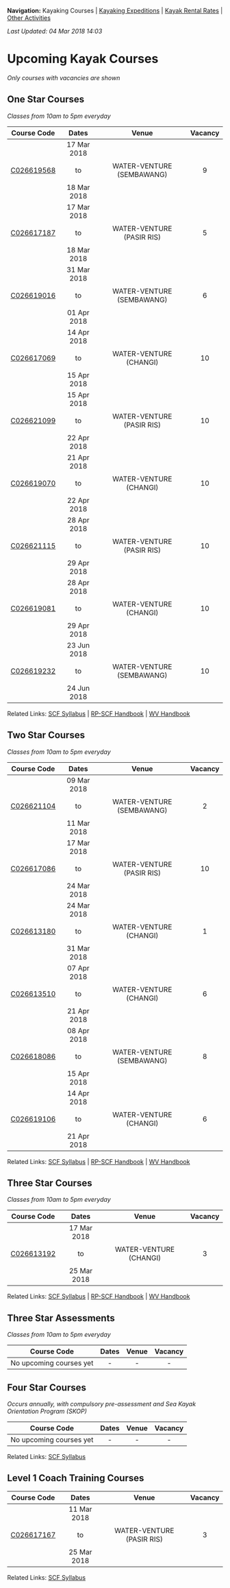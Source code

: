 **Navigation:** Kayaking Courses &#124; [Kayaking Expeditions](expedition) &#124; [Kayak Rental Rates](rental) &#124; [Other Activities](activity)

_Last Updated: 04 Mar 2018 14:03_
# Upcoming Kayak Courses
_Only courses with vacancies are shown_

## One Star Courses
_Classes from 10am to 5pm everyday_

Course Code | Dates | Venue | Vacancy 
:---: | :---: | :---: | :---: 
[C026619568](https://www.onepa.sg/class/details/c026619568)|17 Mar 2018<br/><br/>to<br/><br/>18 Mar 2018|WATER-VENTURE (SEMBAWANG)|9
[C026617187](https://www.onepa.sg/class/details/c026617187)|17 Mar 2018<br/><br/>to<br/><br/>18 Mar 2018|WATER-VENTURE (PASIR RIS)|5
[C026619016](https://www.onepa.sg/class/details/c026619016)|31 Mar 2018<br/><br/>to<br/><br/>01 Apr 2018|WATER-VENTURE (SEMBAWANG)|6
[C026617069](https://www.onepa.sg/class/details/c026617069)|14 Apr 2018<br/><br/>to<br/><br/>15 Apr 2018|WATER-VENTURE (CHANGI)|10
[C026621099](https://www.onepa.sg/class/details/c026621099)|15 Apr 2018<br/><br/>to<br/><br/>22 Apr 2018|WATER-VENTURE (PASIR RIS)|10
[C026619070](https://www.onepa.sg/class/details/c026619070)|21 Apr 2018<br/><br/>to<br/><br/>22 Apr 2018|WATER-VENTURE (CHANGI)|10
[C026621115](https://www.onepa.sg/class/details/c026621115)|28 Apr 2018<br/><br/>to<br/><br/>29 Apr 2018|WATER-VENTURE (PASIR RIS)|10
[C026619081](https://www.onepa.sg/class/details/c026619081)|28 Apr 2018<br/><br/>to<br/><br/>29 Apr 2018|WATER-VENTURE (CHANGI)|10
[C026619232](https://www.onepa.sg/class/details/c026619232)|23 Jun 2018<br/><br/>to<br/><br/>24 Jun 2018|WATER-VENTURE (SEMBAWANG)|10

Related Links:
[SCF Syllabus](http://scf.org.sg/menu-parent-courses/menu-parent-recreation-kayaking/menu-parent-personal-stars-award/1-star-award/) &#124; [RP-SCF Handbook](http://scf.org.sg/RC6/hidden_content_scf/uploads/2014/11/RP-SCF-1-Star-Handbook.pdf) &#124; [WV Handbook](https://github.com/davidloke/Paddle-SG/raw/master/handbook/wv-1star-handbook.pdf)

## Two Star Courses
_Classes from 10am to 5pm everyday_

Course Code | Dates | Venue | Vacancy 
:---: | :---: | :---: | :---: 
[C026621104](https://www.onepa.sg/class/details/c026621104)|09 Mar 2018<br/><br/>to<br/><br/>11 Mar 2018|WATER-VENTURE (SEMBAWANG)|2
[C026617086](https://www.onepa.sg/class/details/c026617086)|17 Mar 2018<br/><br/>to<br/><br/>24 Mar 2018|WATER-VENTURE (PASIR RIS)|10
[C026613180](https://www.onepa.sg/class/details/c026613180)|24 Mar 2018<br/><br/>to<br/><br/>31 Mar 2018|WATER-VENTURE (CHANGI)|1
[C026613510](https://www.onepa.sg/class/details/c026613510)|07 Apr 2018<br/><br/>to<br/><br/>21 Apr 2018|WATER-VENTURE (CHANGI)|6
[C026618086](https://www.onepa.sg/class/details/c026618086)|08 Apr 2018<br/><br/>to<br/><br/>15 Apr 2018|WATER-VENTURE (SEMBAWANG)|8
[C026619106](https://www.onepa.sg/class/details/c026619106)|14 Apr 2018<br/><br/>to<br/><br/>21 Apr 2018|WATER-VENTURE (CHANGI)|6

Related Links:
[SCF Syllabus](http://scf.org.sg/menu-parent-courses/menu-parent-recreation-kayaking/menu-parent-personal-stars-award/2-star-award/) &#124; [RP-SCF Handbook](http://scf.org.sg/RC6/hidden_content_scf/uploads/2014/11/RP-SCF-2-Star-Handbook.pdf) &#124; [WV Handbook](https://github.com/davidloke/Paddle-SG/raw/master/handbook/wv-2star-handbook.pdf)

## Three Star Courses
_Classes from 10am to 5pm everyday_

Course Code | Dates | Venue | Vacancy 
:---: | :---: | :---: | :---: 
[C026613192](https://www.onepa.sg/class/details/c026613192)|17 Mar 2018<br/><br/>to<br/><br/>25 Mar 2018|WATER-VENTURE (CHANGI)|3

Related Links:
[SCF Syllabus](http://scf.org.sg/menu-parent-courses/menu-parent-recreation-kayaking/menu-parent-personal-stars-award/3-star-award/) &#124; [RP-SCF Handbook](http://scf.org.sg/RC6/hidden_content_scf/uploads/2014/11/RP-SCF-3-Star-Handbook.pdf) &#124; [WV Handbook](https://github.com/davidloke/Paddle-SG/raw/master/handbook/wv-3star-handbook.pdf)

## Three Star Assessments
_Classes from 10am to 5pm everyday_

Course Code | Dates | Venue | Vacancy 
:---: | :---: | :---: | :---: 
No upcoming courses yet|-|-|-


## Four Star Courses
_Occurs annually, with compulsory pre-assessment and Sea Kayak Orientation Program (SKOP)_

Course Code | Dates | Venue | Vacancy 
:---: | :---: | :---: | :---: 
No upcoming courses yet|-|-|-

Related Links:
[SCF Syllabus](http://scf.org.sg/menu-parent-courses/menu-parent-recreation-kayaking/menu-parent-personal-stars-award/4-star-award-riversea/)

## Level 1 Coach Training Courses

Course Code | Dates | Venue | Vacancy 
:---: | :---: | :---: | :---: 
[C026617167](https://www.onepa.sg/class/details/c026617167)|11 Mar 2018<br/><br/>to<br/><br/>25 Mar 2018|WATER-VENTURE (PASIR RIS)|3

Related Links:
[SCF Syllabus](http://scf.org.sg/menu-parent-courses/menu-parent-coaching-course/menu-parent-recreational/coaching-level-1-r/)

